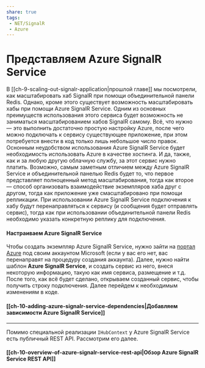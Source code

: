 ```yaml
---
share: true
tags:
 - NET/SignalR
 - Azure
---
```

# Представляем Azure SignalR Service
В [[ch-9-scaling-out-signalr-application|прошлой главе]] мы посмотрели, как масштабировать хаб SignalR при помощи объединительной панели Redis. Однако, кроме этого существует возможность масштабировать хабы при  помощи Azure SignalR Service.
Одним из основных преимуществ использования этого сервиса будет возможность не заниматься масштабированием хабов SignalR самому. Всё, что нужно — это выполнить достаточно простую настройку Azure, после чего можно подключать к сервису существующее приложение, при этом потребуется внести в код только лишь небольшое число правок.
Оснонным неудобством использования Azure SignalR Service будет необходимость использовать Azure в качестве хостинга. И да, также, как и за любую другую облачную службу, за этот сервис нужно платить.
Возможно, самым заметным отличием между Azure SignalR Service и объединительной панелью Redis будет то, что первое представляет полноценный метод масштабирования, тогда как второе — способ организовать взаимодействие экземпляров хаба друг с другом, тогда как приложение уже смасштабировано при помощи репликации. При использовании Azure SignalR Service подключения к хабу будут перенаправляться к сервису (и сообщения будет отправлять сервис), тогда как при использовании объединительной панели Redis необходимо указать конкретную реплику для подключения.
#### Настраиваем Azure SignalR Service
Чтобы создать экземпляр Azure SignalR Service, нужно зайти на [портал Azure](https://portal.azure.com) под своим аккаунтом Microsoft (если у вас его нет, вас перенаправят на процедуру создания аккаунта).
Далее, нужно найти шаблон **Azure SignalR Service**, и создать сервис из него, внеся некоторую информацию, такую как имя сервиса, размещение и т.д. После того, как всё будет сделано, открываем созданный сервис, чтобы получить строку подключения.
Далее перейдем к необходимым изменениям в коде.
#### [[ch-10-adding-azure-signalr-service-dependencies|Добавляем зависимости Azure SignalR Service]]

---
Помимо специальной реализации `IHubContext` у Azure SignalR Service есть публичный REST API. Рассмотрим его далее.
#### [[ch-10-overview-of-azure-signalr-service-rest-api|Обзор Azure SignalR Service REST API]]